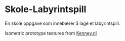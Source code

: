 # Skole-Labyrintspill

En skole oppgave som innebærer å lage et labyrintspill.

Isometric prototype textures from [Kenney.nl](https://kenney.nl/assets/isometric-prototype-tiles)
